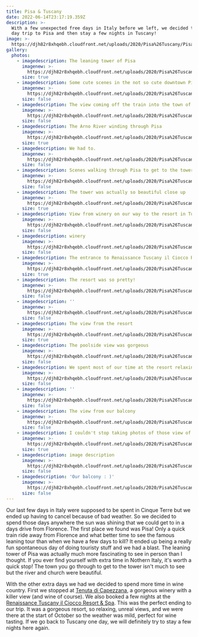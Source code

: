 ```yaml
---
title: Pisa & Tuscany
date: 2022-06-14T23:17:19.359Z
description: >-
  With a few unexpected free days in Italy before we left, we decided to make a
  day trip to Pisa and then stay a few nights in Tuscany!
image: >-
  https://djh82r8xhqebh.cloudfront.net/uploads/2020/Pisa%26Tuscany/Pisa%26Tuscany_Blog-1.jpg
gallery:
  photos:
    - imagedescription: The leaning tower of Pisa
      imagenew: >-
        https://djh82r8xhqebh.cloudfront.net/uploads/2020/Pisa%26Tuscany/Pisa%26Tuscany_Blog-6.jpg
      size: true
    - imagedescription: Some cute scenes in the not so cute downtown Pisa
      imagenew: >-
        https://djh82r8xhqebh.cloudfront.net/uploads/2020/Pisa%26Tuscany/Pisa%26Tuscany_Blog-4.jpg
      size: false
    - imagedescription: The view coming off the train into the town of Pisa
      imagenew: >-
        https://djh82r8xhqebh.cloudfront.net/uploads/2020/Pisa%26Tuscany/Pisa%26Tuscany_Blog-1.jpg
      size: false
    - imagedescription: The Arno River winding through Pisa
      imagenew: >-
        https://djh82r8xhqebh.cloudfront.net/uploads/2020/Pisa%26Tuscany/Pisa%26Tuscany_Blog-3.jpg
      size: true
    - imagedescription: We had to.
      imagenew: >-
        https://djh82r8xhqebh.cloudfront.net/uploads/2020/Pisa%26Tuscany/Pisa%26Tuscany_Blog-5.jpg
      size: false
    - imagedescription: Scenes walking through Pisa to get to the tower
      imagenew: >-
        https://djh82r8xhqebh.cloudfront.net/uploads/2020/Pisa%26Tuscany/Pisa%26Tuscany_Blog-2.jpg
      size: false
    - imagedescription: The tower was actually so beautiful close up
      imagenew: >-
        https://djh82r8xhqebh.cloudfront.net/uploads/2020/Pisa%26Tuscany/Pisa%26Tuscany_Blog-7.jpg
      size: true
    - imagedescription: View from winery on our way to the resort in Tuscany
      imagenew: >-
        https://djh82r8xhqebh.cloudfront.net/uploads/2020/Pisa%26Tuscany/Pisa%26Tuscany_Blog-8.jpg
      size: false
    - imagedescription: winery
      imagenew: >-
        https://djh82r8xhqebh.cloudfront.net/uploads/2020/Pisa%26Tuscany/Pisa%26Tuscany_Blog-9.jpg
      size: false
    - imagedescription: The entrance to Renaissance Tuscany il Ciocco Resort & Spa
      imagenew: >-
        https://djh82r8xhqebh.cloudfront.net/uploads/2020/Pisa%26Tuscany/Pisa%26Tuscany_Blog-12.jpg
      size: true
    - imagedescription: The resort was so pretty!
      imagenew: >-
        https://djh82r8xhqebh.cloudfront.net/uploads/2020/Pisa%26Tuscany/Pisa%26Tuscany_Blog-14.jpg
      size: false
    - imagedescription: ''
      imagenew: >-
        https://djh82r8xhqebh.cloudfront.net/uploads/2020/Pisa%26Tuscany/Pisa%26Tuscany_Blog-13.jpg
      size: false
    - imagedescription: The view from the resort
      imagenew: >-
        https://djh82r8xhqebh.cloudfront.net/uploads/2020/Pisa%26Tuscany/Pisa%26Tuscany_Blog-11.jpg
      size: true
    - imagedescription: The poolside view was gorgeous
      imagenew: >-
        https://djh82r8xhqebh.cloudfront.net/uploads/2020/Pisa%26Tuscany/Pisa%26Tuscany_Blog-15.jpg
      size: false
    - imagedescription: We spent most of our time at the resort relaxing by the pool
      imagenew: >-
        https://djh82r8xhqebh.cloudfront.net/uploads/2020/Pisa%26Tuscany/Pisa%26Tuscany_Blog-19.jpg
      size: false
    - imagedescription: ''
      imagenew: >-
        https://djh82r8xhqebh.cloudfront.net/uploads/2020/Pisa%26Tuscany/Pisa%26Tuscany_Blog-16.jpg
      size: false
    - imagedescription: The view from our balcony
      imagenew: >-
        https://djh82r8xhqebh.cloudfront.net/uploads/2020/Pisa%26Tuscany/Pisa%26Tuscany_Blog-10.jpg
      size: false
    - imagedescription: I couldn't stop taking photos of those view of Tuscany!
      imagenew: >-
        https://djh82r8xhqebh.cloudfront.net/uploads/2020/Pisa%26Tuscany/Pisa%26Tuscany_Blog-18.jpg
      size: true
    - imagedescription: image description
      imagenew: >-
        https://djh82r8xhqebh.cloudfront.net/uploads/2020/Pisa%26Tuscany/Pisa%26Tuscany_Blog-17.jpg
      size: false
    - imagedescription: 'Our balcony : )'
      imagenew: >-
        https://djh82r8xhqebh.cloudfront.net/uploads/2020/Pisa%26Tuscany/Pisa%26Tuscany_Blog-20.jpg
      size: false
---
```

Our last few days in Italy were supposed to be spent in Cinque Terre but we ended up having to cancel because of bad weather. So we decided to spend those days anywhere the sun was shining that we could get to in a days drive from Florence. The first place we found was Pisa! Only a quick train ride away from Florence and what better time to see the famous leaning tour than when we have a few days to kill? It ended up being a really fun spontaneous day of doing touristy stuff and we had a blast. The leaning tower of Pisa was actually much more fascinating to see in person than I thought. If you ever find yourself with extra time in Nothern Italy, it's worth a quick stop! The town you go through to get to the tower isn't much to see but the river and church were beautiful.

With the other extra days we had we decided to spend more time in wine country. First we stopped at [Tenuta di Capezzana](https://goo.gl/maps/Tmi53tHukzxMo93A7), a gorgeous winery with a killer view (and wine of course).  We also booked a few nights at the [Renaissance Tuscany il Ciocco Resort & Spa](https://goo.gl/maps/a7YcZe7WP9rET8PU8). This was the perfect ending to our trip.  It was a gorgeous resort, so relaxing, unreal views, and we were there at the start of October so the weather was mild, perfect for wine tasting. If we go back to Tuscany one day, we will definitely try to stay a few nights here again.
